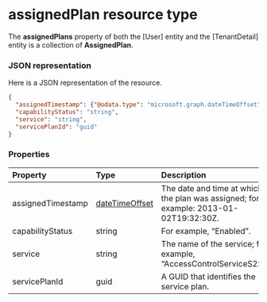 # assignedPlan resource type

The **assignedPlans** property of both the [User] entity and the [TenantDetail] entity is a collection of **AssignedPlan**.

### JSON representation

Here is a JSON representation of the resource.

<!-- {
  "blockType": "resource",
  "optionalProperties": [

  ],
  "@odata.type": "microsoft.graph.assignedplan"
}-->

```json
{
  "assignedTimestamp": {"@odata.type": "microsoft.graph.dateTimeOffset"},
  "capabilityStatus": "string",
  "service": "string",
  "servicePlanId": "guid"
}

```
### Properties
| Property	   | Type	|Description|
|:---------------|:--------|:----------|
|assignedTimestamp|[dateTimeOffset](datetimeoffset.md)|The date and time at which the plan was assigned; for example: 2013-01-02T19:32:30Z.|
|capabilityStatus|string|For example, “Enabled”.|
|service|string|The name of the service; for example, “AccessControlServiceS2S”.|
|servicePlanId|guid|A GUID that identifies the service plan.|

<!-- uuid: 8fcb5dbc-d5aa-4681-8e31-b001d5168d79
2015-10-25 14:57:30 UTC -->
<!-- {
  "type": "#page.annotation",
  "description": "assignedPlan resource",
  "keywords": "",
  "section": "documentation",
  "tocPath": ""
}-->